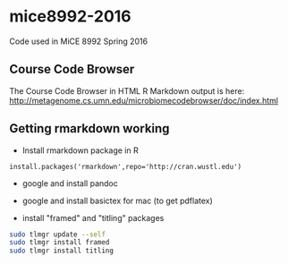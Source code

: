 # mice8992-2016
Code used in MiCE 8992 Spring 2016

## Course Code Browser
The Course Code Browser in HTML R Markdown output is here:  
http://metagenome.cs.umn.edu/microbiomecodebrowser/doc/index.html

## Getting rmarkdown working
- Install rmarkdown package in R
```
install.packages('rmarkdown',repo='http://cran.wustl.edu')
```

- google and install pandoc
- google and install basictex for mac (to get pdflatex)

- install "framed" and "titling" packages
```bash
sudo tlmgr update --self
sudo tlmgr install framed
sudo tlmgr install titling
```
